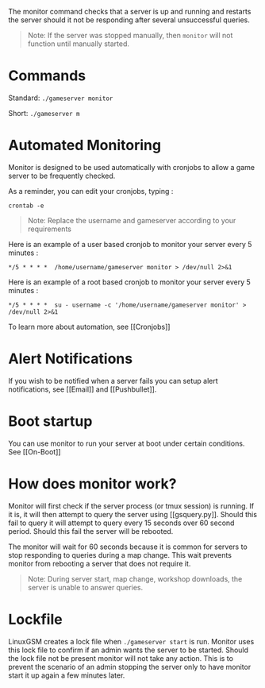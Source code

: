 The monitor command checks that a server is up and running and restarts the server should it not be responding after several unsuccessful queries.

> Note: If the server was stopped manually, then `monitor` will not function until manually started.

# Commands

Standard: `./gameserver monitor`

Short: `./gameserver m`

# Automated Monitoring

Monitor is designed to be used automatically with cronjobs to allow a game server to be frequently checked.

As a reminder, you can edit your cronjobs, typing : 

    crontab -e


> Note: Replace the username and gameserver according to your requirements

Here is an example of a user based cronjob to monitor your server every 5 minutes : 

    */5 * * * *  /home/username/gameserver monitor > /dev/null 2>&1

Here is an example of a root based cronjob to monitor your server every 5 minutes : 

    */5 * * * *  su - username -c '/home/username/gameserver monitor' > /dev/null 2>&1

To learn more about automation, see [[Cronjobs]]

# Alert Notifications

If you wish to be notified when a server fails you can setup alert notifications, see [[Email]] and [[Pushbullet]].

# Boot startup

You can use monitor to run your server at boot under certain conditions. See [[On-Boot]]

# How does monitor work?

Monitor will first check if the server process (or tmux session) is running. If it is, it will then attempt to query the server using [[gsquery.py]]. Should this fail to query it will attempt to query every 15 seconds over 60 second period. Should this fail the server will be rebooted. 

The monitor will wait for 60 seconds because it is common for servers to stop responding to queries during a map change. This wait prevents monitor from rebooting a server that does not require it.

> Note: During server start, map change, workshop downloads, the server is unable to answer queries.

# Lockfile
LinuxGSM creates a lock file when `./gameserver start` is run. Monitor uses this lock file to confirm if an admin wants the server to be started. Should the lock file not be present monitor will not take any action. This is to prevent the scenario of an admin stopping the server only to have monitor start it up again a few minutes later. 

